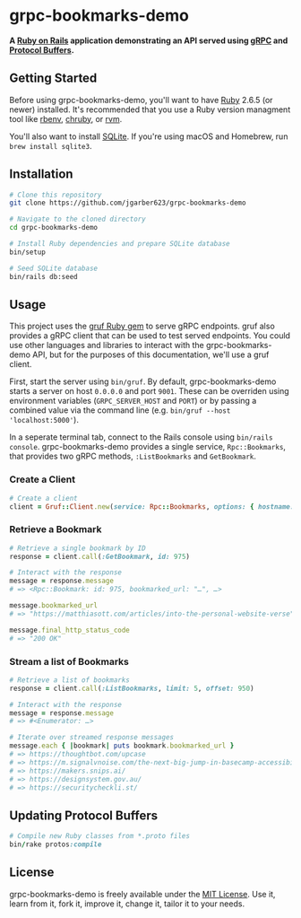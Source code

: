 # grpc-bookmarks-demo

**A [Ruby on Rails](https://rubyonrails.org) application demonstrating an API served using [gRPC](https://grpc.io) and [Protocol Buffers](https://developers.google.com/protocol-buffers).**

## Getting Started

Before using grpc-bookmarks-demo, you'll want to have [Ruby](https://www.ruby-lang.org) 2.6.5 (or newer) installed. It's recommended that you use a Ruby version managment tool like [rbenv](https://github.com/rbenv/rbenv), [chruby](https://github.com/postmodern/chruby), or [rvm](https://github.com/rvm/rvm).

You'll also want to install [SQLite](https://sqlite.org). If you're using macOS and Homebrew, run `brew install sqlite3`.

## Installation

```sh
# Clone this repository
git clone https://github.com/jgarber623/grpc-bookmarks-demo

# Navigate to the cloned directory
cd grpc-bookmarks-demo

# Install Ruby dependencies and prepare SQLite database
bin/setup

# Seed SQLite database
bin/rails db:seed
```

## Usage

This project uses the [gruf Ruby gem](https://rubygems.org/gems/gruf) to serve gRPC endpoints. gruf also provides a gRPC client that can be used to test served endpoints. You could use other languages and libraries to interact with the grpc-bookmarks-demo API, but for the purposes of this documentation, we'll use a gruf client.

First, start the server using `bin/gruf`. By default, grpc-bookmarks-demo starts a server on host `0.0.0.0` and port `9001`. These can be overriden using environment variables (`GRPC_SERVER_HOST` and `PORT`) or by passing a combined value via the command line (e.g. `bin/gruf --host 'localhost:5000'`).

In a seperate terminal tab, connect to the Rails console using `bin/rails console`. grpc-bookmarks-demo provides a single service, `Rpc::Bookmarks`, that provides two gRPC methods, `:ListBookmarks` and `GetBookmark`.

### Create a Client

```ruby
# Create a client
client = Gruf::Client.new(service: Rpc::Bookmarks, options: { hostname: '0.0.0.0:9001' })
```

### Retrieve a Bookmark

```ruby
# Retrieve a single bookmark by ID
response = client.call(:GetBookmark, id: 975)

# Interact with the response
message = response.message
# => <Rpc::Bookmark: id: 975, bookmarked_url: "…", …>

message.bookmarked_url
# => "https://matthiasott.com/articles/into-the-personal-website-verse"

message.final_http_status_code
# => "200 OK"
```

### Stream a list of Bookmarks

```ruby
# Retrieve a list of bookmarks
response = client.call(:ListBookmarks, limit: 5, offset: 950)

# Interact with the response
message = response.message
# => #<Enumerator: …>

# Iterate over streamed response messages
message.each { |bookmark| puts bookmark.bookmarked_url }
# => https://thoughtbot.com/upcase
# => https://m.signalvnoise.com/the-next-big-jump-in-basecamp-accessibility-a2119c08309e
# => https://makers.snips.ai/
# => https://designsystem.gov.au/
# => https://securitycheckli.st/
```

## Updating Protocol Buffers

```ruby
# Compile new Ruby classes from *.proto files
bin/rake protos:compile
```

## License

grpc-bookmarks-demo is freely available under the [MIT License](https://opensource.org/licenses/MIT). Use it, learn from it, fork it, improve it, change it, tailor it to your needs.
